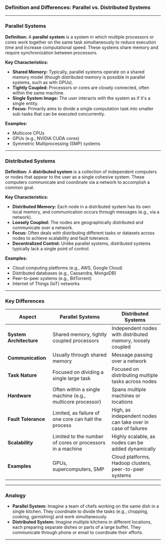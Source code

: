 ### **Definition and Differences: Parallel vs. Distributed Systems**

---

### **Parallel Systems**
**Definition:**
A **parallel system** is a system in which multiple processors or cores work together on the same task simultaneously to reduce execution time and increase computational speed. These systems share memory and require synchronization between processors.

**Key Characteristics:**
- **Shared Memory:** Typically, parallel systems operate on a shared memory model (though distributed memory is possible in parallel systems, such as with GPUs).
- **Tightly Coupled:** Processors or cores are closely connected, often within the same machine.
- **Single System Image:** The user interacts with the system as if it's a single entity.
- **Focus:** Primarily aims to divide a single computation task into smaller sub-tasks that can be executed concurrently.
  
**Examples:**
- Multicore CPUs
- GPUs (e.g., NVIDIA CUDA cores)
- Symmetric Multiprocessing (SMP) systems

---

### **Distributed Systems**
**Definition:**
A **distributed system** is a collection of independent computers or nodes that appear to the user as a single cohesive system. These computers communicate and coordinate via a network to accomplish a common goal.

**Key Characteristics:**
- **Distributed Memory:** Each node in a distributed system has its own local memory, and communication occurs through messages (e.g., via a network).
- **Loosely Coupled:** The nodes are geographically distributed and communicate over a network.
- **Focus:** Often deals with distributing different tasks or datasets across nodes to achieve scalability and fault tolerance.
- **Decentralized Control:** Unlike parallel systems, distributed systems typically lack a single point of control.

**Examples:**
- Cloud computing platforms (e.g., AWS, Google Cloud)
- Distributed databases (e.g., Cassandra, MongoDB)
- Peer-to-peer systems (e.g., BitTorrent)
- Internet of Things (IoT) networks

---

### **Key Differences**

| **Aspect**                | **Parallel Systems**                                      | **Distributed Systems**                                    |
|---------------------------|----------------------------------------------------------|----------------------------------------------------------|
| **System Architecture**   | Shared memory, tightly coupled processors                | Independent nodes with distributed memory, loosely coupled |
| **Communication**         | Usually through shared memory                            | Message passing over a network                           |
| **Task Nature**           | Focused on dividing a single large task                  | Focused on distributing multiple tasks across nodes      |
| **Hardware**              | Often within a single machine (e.g., multicore processor)| Spans multiple machines or locations                     |
| **Fault Tolerance**       | Limited, as failure of one core can halt the process     | High, as independent nodes can take over in case of failures |
| **Scalability**           | Limited to the number of cores or processors in a machine| Highly scalable, as nodes can be added dynamically       |
| **Examples**              | GPUs, supercomputers, SMP                                | Cloud platforms, Hadoop clusters, peer-to-peer systems   |

---

### **Analogy**
- **Parallel System:** Imagine a team of chefs working on the same dish in a single kitchen. They coordinate to divide the tasks (e.g., chopping, cooking, garnishing) and work simultaneously.
- **Distributed System:** Imagine multiple kitchens in different locations, each preparing separate dishes or parts of a large buffet. They communicate through phone or email to coordinate their efforts.

---
